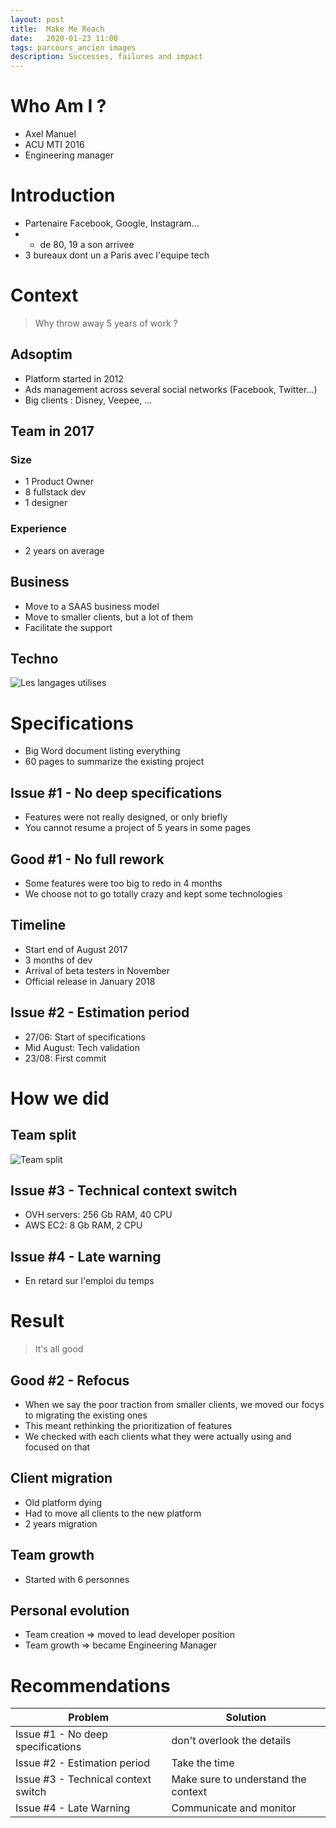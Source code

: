 ```yaml
---
layout: post
title:  Make Me Reach
date:   2020-01-23 11:00
tags: parcours_ancien images
description: Successes, failures and impact
---
```

# Who Am I ?
* Axel Manuel
* ACU MTI 2016
* Engineering manager

# Introduction
* Partenaire Facebook, Google, Instagram...
* + de 80, 19 a son arrivee
* 3 bureaux dont un a Paris avec l'equipe tech

# Context
> Why throw away 5 years of work ?
## Adsoptim
* Platform started in 2012
* Ads management across several social networks (Facebook, Twitter...)
* Big clients : Disney, Veepee, ...

## Team in 2017
### Size
* 1 Product Owner
* 8 fullstack dev
* 1 designer
### Experience
* 2 years on average

## Business
* Move to a SAAS business model
* Move to smaller clients, but a lot of them
* Facilitate the support

## Techno
![Les langages utilises](/entreprise/assets/images/tech.jpg)

# Specifications
* Big Word document listing everything
* 60 pages to summarize the existing project

## Issue #1 - No deep specifications
* Features were not really designed, or only briefly
* You cannot resume a project of 5 years in some pages

## Good #1 - No full rework
* Some features were too big to redo in 4 months
* We choose not to go totally crazy and kept some technologies

## Timeline
* Start end of August 2017
* 3 months of dev
* Arrival of beta testers in November
* Official release in January 2018

## Issue #2 - Estimation period
* 27/06: Start of specifications
* Mid August: Tech validation
* 23/08: First commit

# How we did
## Team split
![Team split](/entreprise/assets/images/split.jpg)

## Issue #3 - Technical context switch
* OVH servers: 256 Gb RAM, 40 CPU
* AWS EC2: 8 Gb RAM, 2 CPU

## Issue #4 - Late warning
* En retard sur l'emploi du temps

# Result
> It's all good

## Good #2 - Refocus
* When we say the poor traction from smaller clients, we moved our focys to migrating the existing ones
* This meant rethinking the prioritization of features
* We checked with each clients what they were actually using and focused on that

## Client migration
* Old platform dying
* Had to move all clients to the new platform
* 2 years migration

## Team growth
* Started with 6 personnes

## Personal evolution
* Team creation => moved to lead developer position
* Team growth => became Engineering Manager

# Recommendations
|Problem | Solution|
|------- | --------|
|Issue #1 - No deep specifications | don't overlook the details|
|Issue #2 - Estimation period | Take the time|
|Issue #3 - Technical context switch | Make sure to understand the context|
|Issue #4 - Late Warning | Communicate and monitor|
